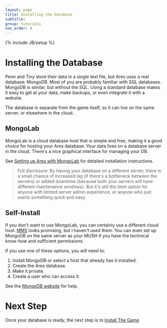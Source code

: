 ```yaml
---
layout: page
title: Installing the Database
subtitle: 
group: tutorials
nav_order: 4
---
```

{% include JB/setup %}

# Installing the Database

Penn and Tiny store their data in a single text file, but Ares uses a real database: MongoDB.  Most of you are probably familiar with SQL databases.  MongoDB is similar, but without the SQL.  Using a standard database makes it easy to get at your data, make backups, or even integrate it with a website.

The database is separate from the game itself, so it can live on the same server, or elsewhere in the cloud.

## MongoLab

MongoLab is a cloud database host that is simple and free, making it a good choice for hosting your Ares database.  Your data lives on a database server in the cloud.  There's a nice graphical interface for managing your DB.

See [Setting up Ares with MongoLab]({{site.siteroot}}tutorials/install/db-mongolab-setup.html) for detailed installation instructions.

> Full disclosure:  By having your database on a different server, there is a small chance of increased lag (if there's a bottleneck between the servers) or added downtime (because both your servers will have different maintenance windows).  But it's still the best option for anyone with limited server admin experience, or anyone who just wants something quick and easy.

## Self-Install

If you don't want to use MongoLab, you can certainly use a different cloud host.  [MMS](https://mms.mongodb.com) looks promising, but I haven't used them.  You can even set up MongoDB on the same server as your MUSH if you have the technical know-how and sufficient permissions. 

If you use one of these options, you will need to:

1. Install MongoDB or select a host that already has it installed.
2. Create the Ares database.
3. Make it private.
4. Create a user who can access it.

See the [MongoDB website](http://docs.mongodb.org/manual/) for help.

# Next Step

Once your database is ready, the next step is to [Install The Game]({{site.siteroot}}tutorials/install/install-code.html)




